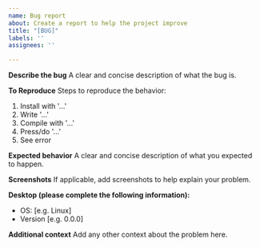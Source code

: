 ```yaml
---
name: Bug report
about: Create a report to help the project improve
title: "[BUG]"
labels: ''
assignees: ''

---
```


**Describe the bug**
A clear and concise description of what the bug is.

**To Reproduce**
Steps to reproduce the behavior:
1. Install with '...'
2. Write '...'
3. Compile with '...'
4. Press/do '...'
5. See error

**Expected behavior**
A clear and concise description of what you expected to happen.

**Screenshots**
If applicable, add screenshots to help explain your problem.

**Desktop (please complete the following information):**
 - OS: [e.g. Linux]
 - Version [e.g. 0.0.0]

**Additional context**
Add any other context about the problem here.
